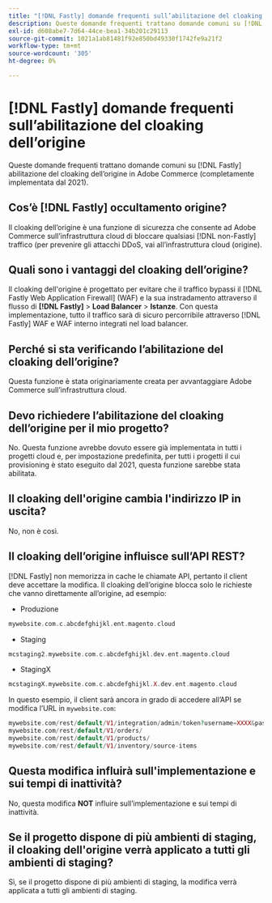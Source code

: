 ```yaml
---
title: "[!DNL Fastly] domande frequenti sull’abilitazione del cloaking dell’origine"
description: Queste domande frequenti trattano domande comuni su [!DNL Fastly] abilitazione del cloaking dell’origine in Adobe Commerce (completamente implementata dal 2021).
exl-id: d608abe7-7d64-44ce-bea1-34b201c29113
source-git-commit: 1021a1ab81481f92e850bd49330f1742fe9a21f2
workflow-type: tm+mt
source-wordcount: '305'
ht-degree: 0%

---
```


# [!DNL Fastly] domande frequenti sull’abilitazione del cloaking dell’origine

Queste domande frequenti trattano domande comuni su [!DNL Fastly] abilitazione del cloaking dell’origine in Adobe Commerce (completamente implementata dal 2021).

## Cos’è [!DNL Fastly] occultamento origine?

Il cloaking dell’origine è una funzione di sicurezza che consente ad Adobe Commerce sull’infrastruttura cloud di bloccare qualsiasi [!DNL non-Fastly] traffico (per prevenire gli attacchi DDoS, vai all’infrastruttura cloud (origine).

## Quali sono i vantaggi del cloaking dell’origine?

Il cloaking dell&#39;origine è progettato per evitare che il traffico bypassi il [!DNL Fastly Web Application Firewall] (WAF) e la sua instradamento attraverso il flusso di **[!DNL Fastly]** > **Load Balancer** > **Istanze**. Con questa implementazione, tutto il traffico sarà di sicuro percorribile attraverso [!DNL Fastly] WAF e WAF interno integrati nel load balancer.

## Perché si sta verificando l’abilitazione del cloaking dell’origine?

Questa funzione è stata originariamente creata per avvantaggiare Adobe Commerce sull’infrastruttura cloud.

## Devo richiedere l’abilitazione del cloaking dell’origine per il mio progetto?

No. Questa funzione avrebbe dovuto essere già implementata in tutti i progetti cloud e, per impostazione predefinita, per tutti i progetti il cui provisioning è stato eseguito dal 2021, questa funzione sarebbe stata abilitata.

## Il cloaking dell&#39;origine cambia l&#39;indirizzo IP in uscita?

No, non è così.

## Il cloaking dell’origine influisce sull’API REST?

[!DNL Fastly] non memorizza in cache le chiamate API, pertanto il client deve accettare la modifica. Il cloaking dell’origine blocca solo le richieste che vanno direttamente all’origine, ad esempio:

* Produzione

```php
mywebsite.com.c.abcdefghijkl.ent.magento.cloud
```

* Staging

```php
mcstaging2.mywebsite.com.c.abcdefghijkl.dev.ent.magento.cloud
```

* StagingX

```php
mcstagingX.mywebsite.com.c.abcdefghijkl.X.dev.ent.magento.cloud
```

In questo esempio, il client sarà ancora in grado di accedere all’API se modifica l’URL in ``mywebsite.com``:

```php
mywebsite.com/rest/default/V1/integration/admin/token?username=XXXX&password=XXXXX;
mywebsite.com/rest/default/V1/orders/
mywebsite.com/rest/default/V1/products/
mywebsite.com/rest/default/V1/inventory/source-items
```

## Questa modifica influirà sull&#39;implementazione e sui tempi di inattività?

No, questa modifica **NOT** influire sull’implementazione e sui tempi di inattività.

## Se il progetto dispone di più ambienti di staging, il cloaking dell&#39;origine verrà applicato a tutti gli ambienti di staging?

Sì, se il progetto dispone di più ambienti di staging, la modifica verrà applicata a tutti gli ambienti di staging.
